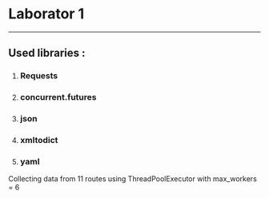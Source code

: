 # Laborator 1
<hr>

## Used libraries :
1. ### Requests
2. ### concurrent.futures
3. ### json
4. ### xmltodict
5. ### yaml
<p>Collecting data from 11 routes using ThreadPoolExecutor with max_workers = 6</p>


